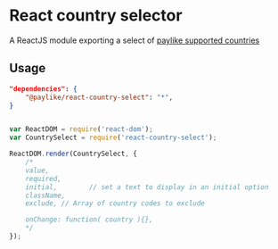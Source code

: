 # React country selector

A ReactJS module exporting a select of [paylike supported countries](https://github.com/paylike/countries)

## Usage

```json
"dependencies": {
	"@paylike/react-country-select": "*",
}
```

```js

var ReactDOM = require('react-dom');
var CountrySelect = require('react-country-select');

ReactDOM.render(CountrySelect, {
	/*
	value,
	required,
	initial,		// set a text to display in an initial option
	className,
	exclude, // Array of country codes to exclude

	onChange: function( country ){},
	*/
});

```
